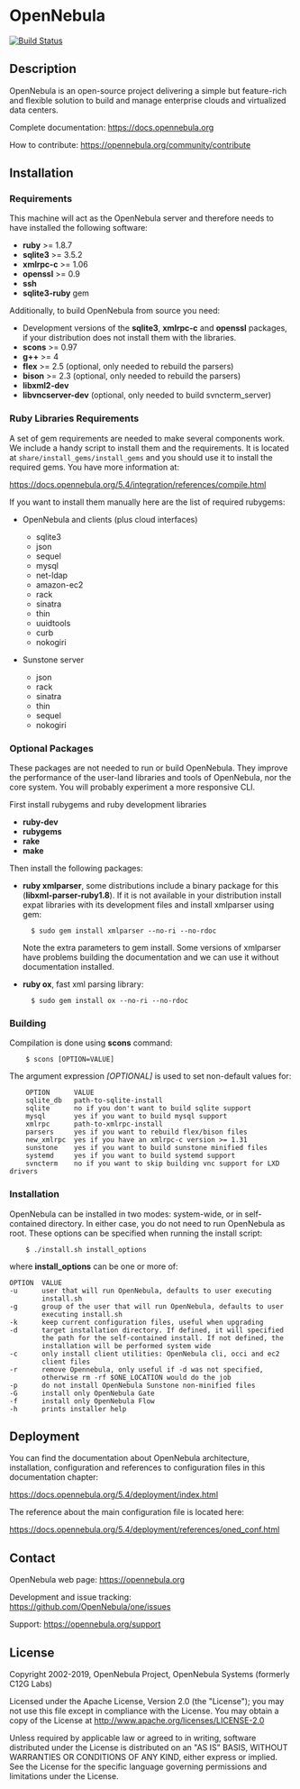 
# OpenNebula

[![Build Status](https://travis-ci.org/tinova/one.svg?branch=master)](https://travis-ci.org/tinova/one)

## Description

OpenNebula is an open-source project delivering a simple but feature-rich and
flexible solution to build and manage enterprise clouds and virtualized data centers.

Complete documentation: https://docs.opennebula.org

How to contribute: https://opennebula.org/community/contribute

## Installation

### Requirements

This machine will act as the OpenNebula server and therefore needs to have
installed the following software:

* **ruby** >= 1.8.7
* **sqlite3** >= 3.5.2
* **xmlrpc-c** >= 1.06
* **openssl** >= 0.9
* **ssh**
* **sqlite3-ruby** gem

Additionally, to build OpenNebula from source you need:

* Development versions of the **sqlite3**, **xmlrpc-c** and **openssl**
  packages, if your distribution does not install them with the libraries.
* **scons** >= 0.97
* **g++** >= 4
* **flex** >= 2.5 (optional, only needed to rebuild the parsers)
* **bison** >= 2.3 (optional, only needed to rebuild the parsers)
* **libxml2-dev**
* **libvncserver-dev** (optional, only needed to build svncterm_server)

### Ruby Libraries Requirements

A set of gem requirements are needed to make several components work. We
include a handy script to install them and the requirements. It is located at
`share/install_gems/install_gems` and you should use it to install the
required gems. You have more information at:

  https://docs.opennebula.org/5.4/integration/references/compile.html

If you want to install them manually here are the list of required rubygems:

* OpenNebula and clients (plus cloud interfaces)
  * sqlite3
  * json
  * sequel
  * mysql
  * net-ldap
  * amazon-ec2
  * rack
  * sinatra
  * thin
  * uuidtools
  * curb
  * nokogiri

* Sunstone server
  * json
  * rack
  * sinatra
  * thin
  * sequel
  * nokogiri

### Optional Packages

These packages are not needed to run or build OpenNebula. They improve the
performance of the user-land libraries and tools of OpenNebula, nor the core
system. You will probably experiment a more responsive CLI.

First install rubygems and ruby development libraries

* **ruby-dev**
* **rubygems**
* **rake**
* **make**

Then install the following packages:

* **ruby xmlparser**, some distributions include a binary package for this
  (**libxml-parser-ruby1.8**). If it is not available in your distribution
  install expat libraries with its development files and install xmlparser
  using gem:

        $ sudo gem install xmlparser --no-ri --no-rdoc

  Note the extra parameters to gem install. Some versions of xmlparser have
  problems building the documentation and we can use it without documentation
  installed.

* **ruby ox**, fast xml parsing library:

        $ sudo gem install ox --no-ri --no-rdoc


### Building

Compilation is done using **scons** command:

        $ scons [OPTION=VALUE]

The argument expression *[OPTIONAL]* is used to set non-default values for:

        OPTION      VALUE
        sqlite_db   path-to-sqlite-install
        sqlite      no if you don't want to build sqlite support
        mysql       yes if you want to build mysql support
        xmlrpc      path-to-xmlrpc-install
        parsers     yes if you want to rebuild flex/bison files
        new_xmlrpc  yes if you have an xmlrpc-c version >= 1.31
        sunstone    yes if you want to build sunstone minified files
        systemd     yes if you want to build systemd support
        svncterm    no if you want to skip building vnc support for LXD drivers


### Installation

OpenNebula can be installed in two modes: system-wide, or in self-contained
directory. In either case, you do not need to run OpenNebula as root. These
options can be specified when running the install script:

        $ ./install.sh install_options

where **install_options** can be one or more of:

    OPTION  VALUE
    -u      user that will run OpenNebula, defaults to user executing
            install.sh
    -g      group of the user that will run OpenNebula, defaults to user
            executing install.sh
    -k      keep current configuration files, useful when upgrading
    -d      target installation directory. If defined, it will specified
            the path for the self-contained install. If not defined, the
            installation will be performed system wide
    -c      only install client utilities: OpenNebula cli, occi and ec2
            client files
    -r      remove Opennebula, only useful if -d was not specified,
            otherwise rm -rf $ONE_LOCATION would do the job
    -p      do not install OpenNebula Sunstone non-minified files
    -G      install only OpenNebula Gate
    -f      install only OpenNebula Flow
    -h      prints installer help


## Deployment

You can find the documentation about OpenNebula architecture, installation,
configuration and references to configuration files in this documentation
chapter:

https://docs.opennebula.org/5.4/deployment/index.html

The reference about the main configuration file is located here:

https://docs.opennebula.org/5.4/deployment/references/oned_conf.html


## Contact

OpenNebula web page: https://opennebula.org

Development and issue tracking: https://github.com/OpenNebula/one/issues

Support: https://opennebula.org/support


## License

Copyright 2002-2019, OpenNebula Project, OpenNebula Systems (formerly C12G Labs)

Licensed under the Apache License, Version 2.0 (the "License"); you may
not use this file except in compliance with the License. You may obtain
a copy of the License at http://www.apache.org/licenses/LICENSE-2.0

Unless required by applicable law or agreed to in writing, software
distributed under the License is distributed on an "AS IS" BASIS,
WITHOUT WARRANTIES OR CONDITIONS OF ANY KIND, either express or implied.
See the License for the specific language governing permissions and
limitations under the License.
